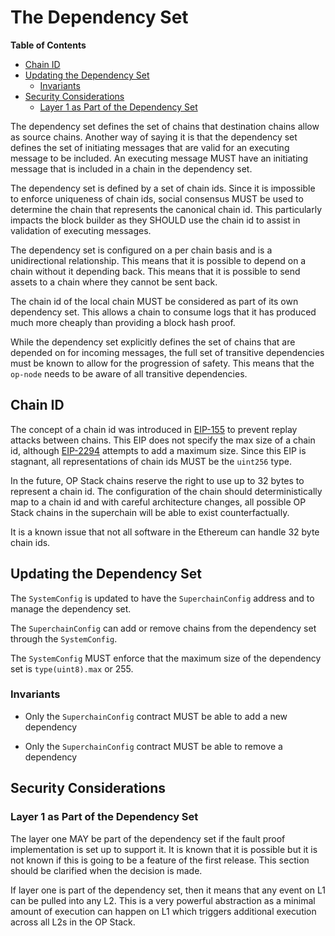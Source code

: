# The Dependency Set

<!-- START doctoc generated TOC please keep comment here to allow auto update -->
<!-- DON'T EDIT THIS SECTION, INSTEAD RE-RUN doctoc TO UPDATE -->
**Table of Contents**

- [Chain ID](#chain-id)
- [Updating the Dependency Set](#updating-the-dependency-set)
  - [Invariants](#invariants)
- [Security Considerations](#security-considerations)
  - [Layer 1 as Part of the Dependency Set](#layer-1-as-part-of-the-dependency-set)

<!-- END doctoc generated TOC please keep comment here to allow auto update -->

The dependency set defines the set of chains that destination chains allow as source chains. Another way of
saying it is that the dependency set defines the set of initiating messages that are valid for an executing
message to be included. An executing message MUST have an initiating message that is included in a chain
in the dependency set.

The dependency set is defined by a set of chain ids. Since it is impossible to enforce uniqueness of chain ids,
social consensus MUST be used to determine the chain that represents the canonical chain id. This
particularly impacts the block builder as they SHOULD use the chain id to assist in validation
of executing messages.

The dependency set is configured on a per chain basis and is a unidirectional relationship. This means
that it is possible to depend on a chain without it depending back. This means that it is possible
to send assets to a chain where they cannot be sent back.

The chain id of the local chain MUST be considered as part of its own dependency set. This allows a chain
to consume logs that it has produced much more cheaply than providing a block hash proof.

While the dependency set explicitly defines the set of chains that are depended on for incoming messages,
the full set of transitive dependencies must be known to allow for the progression of safety.
This means that the `op-node` needs to be aware of all transitive dependencies.

## Chain ID

The concept of a chain id was introduced in [EIP-155](https://eips.ethereum.org/EIPS/eip-155) to prevent
replay attacks between chains. This EIP does not specify the max size of a chain id, although
[EIP-2294](https://eips.ethereum.org/EIPS/eip-2294) attempts to add a maximum size. Since this EIP is
stagnant, all representations of chain ids MUST be the `uint256` type.

In the future, OP Stack chains reserve the right to use up to 32 bytes to represent a chain id. The
configuration of the chain should deterministically map to a chain id and with careful architecture
changes, all possible OP Stack chains in the superchain will be able to exist counterfactually.

It is a known issue that not all software in the Ethereum can handle 32 byte chain ids.

## Updating the Dependency Set

The `SystemConfig` is updated to have the `SuperchainConfig` address and to manage the dependency set.

The `SuperchainConfig` can add or remove chains from the dependency set through the `SystemConfig`.

The `SystemConfig` MUST enforce that the maximum size of the dependency set is `type(uint8).max` or 255.

### Invariants

- Only the `SuperchainConfig` contract MUST be able to add a new dependency

- Only the `SuperchainConfig` contract MUST be able to remove a dependency

## Security Considerations

### Layer 1 as Part of the Dependency Set

The layer one MAY be part of the dependency set if the fault proof implementation is set up
to support it. It is known that it is possible but it is not known if this is going to be
a feature of the first release. This section should be clarified when the decision is made.

If layer one is part of the dependency set, then it means that any event on L1 can be pulled
into any L2. This is a very powerful abstraction as a minimal amount of execution can happen
on L1 which triggers additional execution across all L2s in the OP Stack.
